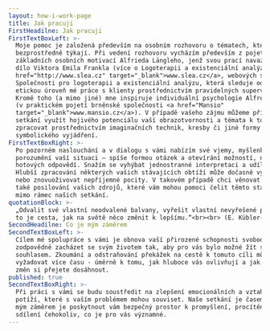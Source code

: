 ```yaml
---
layout: how-i-work-page
title: Jak pracuji
FirstHeadilne: Jak pracuji
FirstTextBoxLeft: >-
  Moje pomoc je založená především na osobním rozhovoru o tématech, která se vás
  bezprostředně týkají. Při vedení rozhovoru vycházím především z pojetí čtyř
  základních osobních motivací Alfrieda Längleho, jenž svou prací navazuje na
  dílo Viktora Emila Frankla (více o Logoterapii a existenciální analýze na <a
  href="http://www.slea.cz" target="_blank">www.slea.cz</a>, webových stránkách
  Společnosti pro logoterapii a existenciální analýzu, která sleduje odbornou a
  etickou úroveň mé práce s klienty prostřednictvím pravidelných supervizí).
  Kromě toho (a mimo jiné) mne inspiruje individuální psychologie Alfreda Aldera
  (v praktickém pojetí brněnské společnosti <a href="Mansio"
  target="_blank">www.mansio.cz</a>). V případě vašeho zájmu můžeme při našem
  setkání využít hojivého potenciálu vaší obrazotvornosti a témata k tomu vhodná
  zpracovat prostřednictvím imaginačních technik, kresby či jiné formy
  symbolického vyjádření.
FirstTextBoxRight: >-
  Po pozorném naslouchání a v dialogu s vámi nabízím své vjemy, myšlenky a
  porozumění vaší situaci – spíše formou otázek a otevírání možností, než
  hotových odpovědí. Snažím se vyhýbat jednostranné interpretaci a udílení rad.
  Hlubší zpracování některých vašich stávajících obtíží může dočasně vyvolávat
  nebo znovuoživovat nepříjemné pocity. V takovém případě chci věnovat prostor
  také posilování vašich zdrojů, které vám mohou pomoci čelit těmto stavům i
  mimo rámec našich setkání.
quotationBlock: >-
  „Odvalit své vlastní neodvalené balvany, vyřešit vlastní nevyřešené problémy,
  to je cesta, jak na světě něco změnit k lepšímu.“<br><br> (E. Kübler-Rossová)
SecondHeadilne: Co je mým záměrem
SecondTextBoxLeft: >-
  Cílem mé spolupráce s vámi je obnova vaší přirozené schopnosti svobodně a
  zodpovědně zacházet se svým životem tak, aby pro vás bylo možné žít s vnitřním
  souhlasem. Zkoumání a odstraňování překážek na cestě k tomuto cíli může
  vyžadovat více času - úměrně k tomu, jak hluboce vás ovlivňují a jak zásadních
  změn si přejete dosáhnout.
published: true
SecondTextBoxRight: >-
  Při práci s vámi se budu soustředit na zlepšení emocionálních a vztahových
  potíží, které s vaším problémem mohou souviset. Naše setkání je časem pro vás,
  mým záměrem je poskytnout vám bezpečný prostor k promyšlení, procítění a
  sdílení čehokoliv, co je pro vás významné.
---
```

